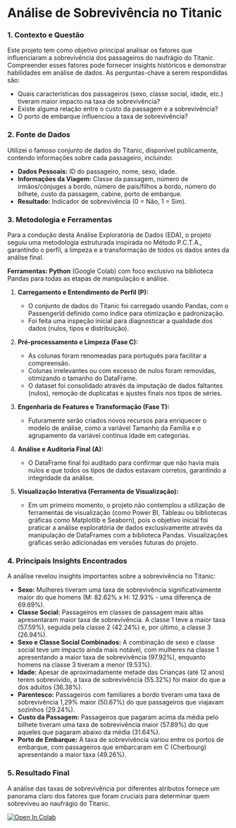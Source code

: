 # Análise de Sobrevivência no Titanic

### 1. Contexto e Questão

Este projeto tem como objetivo principal analisar os fatores que influenciaram a sobrevivência dos passageiros do naufrágio do Titanic. Compreender esses fatores pode fornecer insights históricos e demonstrar habilidades em análise de dados. As perguntas-chave a serem respondidas são:
* Quais características dos passageiros (sexo, classe social, idade, etc.) tiveram maior impacto na taxa de sobrevivência?
* Existe alguma relação entre o custo da passagem e a sobrevivência?
* O porto de embarque influenciou a taxa de sobrevivência?

### 2. Fonte de Dados

Utilizei o famoso conjunto de dados do Titanic, disponível publicamente, contendo informações sobre cada passageiro, incluindo:
* **Dados Pessoais:** ID do passageiro, nome, sexo, idade.
* **Informações da Viagem:** Classe da passagem, número de irmãos/cônjuges a bordo, número de pais/filhos a bordo, número do bilhete, custo da passagem, cabine, porto de embarque.
* **Resultado:** Indicador de sobrevivência (0 = Não, 1 = Sim).

### 3. Metodologia e Ferramentas

Para a condução desta Análise Exploratória de Dados (EDA), o projeto seguiu uma metodologia estruturada inspirada no Método P.C.T.A., garantindo o perfil, a limpeza e a transformação de todos os dados antes da análise final.

**Ferramentas: Python** (Google Colab) com foco exclusivo na biblioteca Pandas para todas as etapas de manipulação e análise.

1.  **Carregamento e Entendimento de Perfil (P):**
    * O conjunto de dados do Titanic foi carregado usando Pandas, com o PassengerId definido como índice para otimização e padronização.
    * Foi feita uma inspeção inicial para diagnosticar a qualidade dos dados (nulos, tipos e distribuição).

2.  **Pré-processamento e Limpeza (Fase C):**
    * As colunas foram renomeadas para português para facilitar a compreensão.
    * Colunas irrelevantes ou com excesso de nulos foram removidas, otimizando o tamanho do DataFrame.
    * O dataset foi consolidado através da imputação de dados faltantes (nulos), remoção de duplicatas e ajustes finais nos tipos de séries.

3.  **Engenharia de Features e Transformação (Fase T):**
    * Futuramente serão criados novos recursos para enriquecer o modelo de análise, como a variável Tamanho da Família e o agrupamento da variável contínua Idade em categorias.

4.  **Análise e Auditoria Final (A):**
    * O DataFrame final foi auditado para confirmar que não havia mais nulos e que todos os tipos de dados estavam corretos, garantindo a integridade da análise.

5.  **Visualização Interativa (Ferramenta de Visualização):**
    * Em um primeiro momento, o projeto não contemplou a utilização de ferramentas de visualização (como Power BI, Tableau ou bibliotecas gráficas como Matplotlib e Seaborn), pois o objetivo inicial foi praticar a análise exploratória de dados exclusivamente através da manipulação de DataFrames com a biblioteca Pandas. Visualizações gráficas serão adicionadas em versões futuras do projeto.

### 4. Principais Insights Encontrados

A análise revelou insights importantes sobre a sobrevivência no Titanic:
* **Sexo:** Mulheres tiveram uma taxa de sobrevivência significativamente maior do que homens (M: 82.62% x H: 12.93% - uma diferença de 69.69%).
* **Classe Social:** Passageiros em classes de passagem mais altas apresentaram maior taxa de sobrevivência. A classe 1 teve a maior taxa (57.59%), seguida pela classe 2 (42.24%) e, por último, a classe 3 (26.94%).
* **Sexo e Classe Social Combinados:** A combinação de sexo e classe social teve um impacto ainda mais notável, com mulheres na classe 1 apresentando a maior taxa de sobrevivência (97.92%), enquanto homens na classe 3 tiveram a menor (9.53%).
* **Idade:** Apesar de aproximadamente metade das Crianças (até 12 anos) terem sobrevivido, a taxa de sobrevivência (55.32%) foi maior do que a dos adultos (36.38%).
* **Parentesco:** Passageiros com familiares a bordo tiveram uma taxa de sobrevivência 1,29% maior (50.67%) do que passageiros que viajavam sozinhos (29.24%).
* **Custo da Passagem:** Passageiros que pagaram acima da média pelo bilhete tiveram uma taxa de sobrevivência maior (57.89%) do que aqueles que pagaram abaixo da média (31.64%).
* **Porto de Embarque:** A taxa de sobrevivência variou entre os portos de embarque, com passageiros que embarcaram em C (Cherbourg) apresentando a maior taxa (49.26%).

### 5. Resultado Final

A análise das taxas de sobrevivência por diferentes atributos fornece um panorama claro dos fatores que foram cruciais para determinar quem sobreviveu ao naufrágio do Titanic.

[![Open In Colab](https://colab.research.google.com/assets/colab-badge.svg)](https://colab.research.google.com/drive/1ze138eSNJkIvAGM0nFh0PBzAOjoF0_Wk?usp=sharing)
